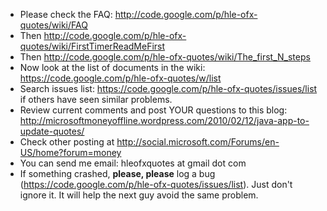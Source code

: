   * Please check the FAQ: http://code.google.com/p/hle-ofx-quotes/wiki/FAQ
  * Then http://code.google.com/p/hle-ofx-quotes/wiki/FirstTimerReadMeFirst
  * Then http://code.google.com/p/hle-ofx-quotes/wiki/The_first_N_steps
  * Now look at the list of documents in the wiki: https://code.google.com/p/hle-ofx-quotes/w/list
  * Search issues list: https://code.google.com/p/hle-ofx-quotes/issues/list if others have seen similar problems.
  * Review current comments and post YOUR questions to this blog: http://microsoftmoneyoffline.wordpress.com/2010/02/12/java-app-to-update-quotes/
  * Check other posting at http://social.microsoft.com/Forums/en-US/home?forum=money
  * You can send me email: hleofxquotes at gmail dot com
  * If something crashed, **please, please** log a bug (https://code.google.com/p/hle-ofx-quotes/issues/list). Just don't ignore it. It will help the next guy avoid the same problem.